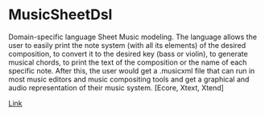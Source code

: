 # MusicSheetDsl
Domain-specific language Sheet Music modeling. The language allows the user to easily print the note system (with all its elements) of the desired composition, to convert it to the desired key (bass or violin), to generate musical chords, to print the text of the composition or the name of each specific note.
After this, the user would get a .musicxml file that can run in most music editors and music compositing tools and get a graphical and audio representation of their music system.
[Ecore, Xtext, Xtend]

[Link](https://github.com/adam-p/markdown-here/wiki/Markdown-Cheatsheet#links)
